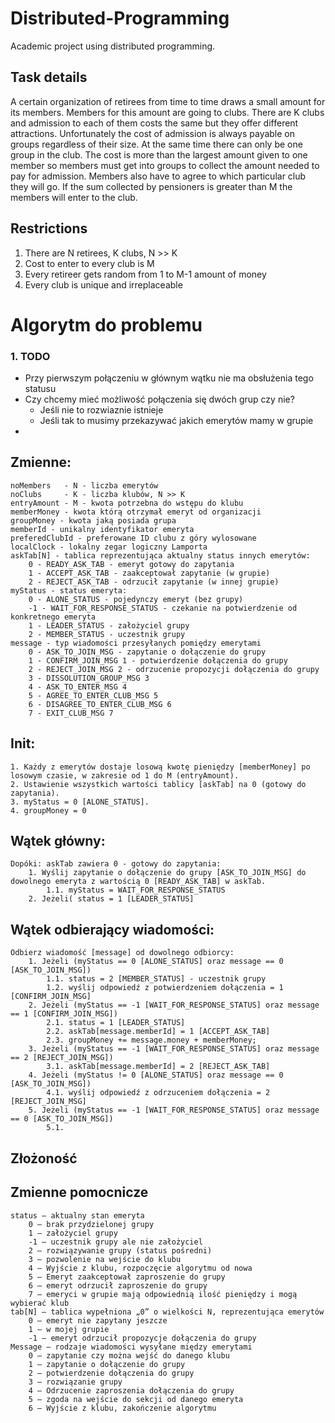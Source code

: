 # Distributed-Programming
Academic project using distributed programming.

## Task details
A certain organization of retirees from time to time draws a small amount for its members. Members for this amount are going to clubs. There are K clubs and admission to each of them costs the same but they offer different attractions. Unfortunately the cost of admission is always payable on groups regardless of their size. At the same time there can only be one group in the club. The cost is more than the largest amount given to one member so members must get into groups to collect the amount needed to pay for admission. Members also have to agree to which particular club they will go. If the sum collected by pensioners is greater than M the members will enter to the club.

## Restrictions
1. There are N retirees, K clubs, N >> K
2. Cost to enter to every club is M
3. Every retireer gets random from 1 to M-1 amount of money
4. Every club is unique and irreplaceable

# Algorytm do problemu
### 1. TODO
* Przy pierwszym połączeniu w głównym wątku nie ma obsłużenia tego statusu
* Czy chcemy mieć możliwość połączenia się dwóch grup czy nie?
    * Jeśli nie to rozwiaznie istnieje
    * Jeśli tak to musimy przekazywać jakich emerytów mamy w grupie
*
## Zmienne:
    noMembers   - N - liczba emerytów
    noClubs     - K - liczba klubów, N >> K
    entryAmount - M - kwota potrzebna do wstępu do klubu
    memberMoney - kwota którą otrzymał emeryt od organizacji
    groupMoney - kwota jaką posiada grupa
    memberId - unikalny identyfikator emeryta
    preferedClubId - preferowane ID clubu z góry wylosowane
    localClock - lokalny zegar logiczny Lamporta
    askTab[N] - tablica reprezentująca aktualny status innych emerytów:
        0 - READY_ASK_TAB - emeryt gotowy do zapytania
        1 - ACCEPT_ASK_TAB - zaakceptował zapytanie (w grupie)
        2 - REJECT_ASK_TAB - odrzucił zapytanie (w innej grupie)
    myStatus - status emeryta:
        0 - ALONE_STATUS - pojedynczy emeryt (bez grupy)
        -1 - WAIT_FOR_RESPONSE_STATUS - czekanie na potwierdzenie od konkretnego emeryta
        1 - LEADER_STATUS - założyciel grupy
        2 - MEMBER_STATUS - uczestnik grupy
    message - typ wiadomości przesyłanych pomiędzy emerytami
        0 - ASK_TO_JOIN_MSG - zapytanie o dołączenie do grupy
        1 - CONFIRM_JOIN_MSG 1 - potwierdzenie dołączenia do grupy
        2 - REJECT_JOIN_MSG 2 - odrzucenie propozycji dołączenia do grupy
        3 - DISSOLUTION_GROUP_MSG 3
        4 - ASK_TO_ENTER_MSG 4
        5 - AGREE_TO_ENTER_CLUB_MSG 5
        6 - DISAGREE_TO_ENTER_CLUB_MSG 6
        7 - EXIT_CLUB_MSG 7


## Init:
    1. Każdy z emerytów dostaje losową kwotę pieniędzy [memberMoney] po losowym czasie, w zakresie od 1 do M (entryAmount).
    2. Ustawienie wszystkich wartości tablicy [askTab] na 0 (gotowy do zapytania).
    3. myStatus = 0 [ALONE_STATUS].
    4. groupMoney = 0

## Wątek główny:
    Dopóki: askTab zawiera 0 - gotowy do zapytania:
        1. Wyślij zapytanie o dołączenie do grupy [ASK_TO_JOIN_MSG] do dowolnego emeryta z wartością 0 [READY_ASK_TAB] w askTab.
            1.1. myStatus = WAIT_FOR_RESPONSE_STATUS
        2. Jeżeli( status = 1 [LEADER_STATUS]

## Wątek odbierający wiadomości:
    Odbierz wiadomość [message] od dowolnego odbiorcy:
        1. Jeżeli (myStatus == 0 [ALONE_STATUS] oraz message == 0 [ASK_TO_JOIN_MSG])
            1.1. status = 2 [MEMBER_STATUS] - uczestnik grupy
            1.2. wyślij odpowiedź z potwierdzeniem dołączenia = 1 [CONFIRM_JOIN_MSG]
        2. Jeżeli (myStatus == -1 [WAIT_FOR_RESPONSE_STATUS] oraz message == 1 [CONFIRM_JOIN_MSG])
            2.1. status = 1 [LEADER_STATUS]
            2.2. askTab[message.memberId] = 1 [ACCEPT_ASK_TAB]
            2.3. groupMoney += message.money + memberMoney;
        3. Jeżeli (myStatus == -1 [WAIT_FOR_RESPONSE_STATUS] oraz message == 2 [REJECT_JOIN_MSG])
            3.1. askTab[message.memberId] = 2 [REJECT_ASK_TAB]
        4. Jeżeli (myStatus != 0 [ALONE_STATUS] oraz message == 0 [ASK_TO_JOIN_MSG])
            4.1. wyślij odpowiedź z odrzuceniem dołączenia = 2 [REJECT_JOIN_MSG]
        5. Jeżeli (myStatus == -1 [WAIT_FOR_RESPONSE_STATUS] oraz message == 0 [ASK_TO_JOIN_MSG])
            5.1.

## Złożoność

## Zmienne pomocnicze
    status – aktualny stan emeryta
        0 – brak przydzielonej grupy
        1 – założyciel grupy
        -1 – uczestnik grupy ale nie założyciel
        2 – rozwiązywanie grupy (status pośredni)
        3 – pozwolenie na wejście do klubu
        4 – Wyjście z klubu, rozpoczęcie algorytmu od nowa
        5 – Emeryt zaakceptował zaproszenie do grupy
        6 – emeryt odrzucił zaproszenie do grupy
        7 – emeryci w grupie mają odpowiednią ilość pieniędzy i mogą wybierać klub
    tab[N] – tablica wypełniona „0” o wielkości N, reprezentująca emerytów
        0 – emeryt nie zapytany jeszcze
        1 – w mojej grupie
        -1 – emeryt odrzucił propozycje dołączenia do grupy
    Message – rodzaje wiadomości wysyłane między emerytami
        0 – zapytanie czy można wejść do danego klubu
        1 – zapytanie o dołączenie do grupy
        2 – potwierdzenie dołączenia do grupy
        3 – rozwiązanie grupy
        4 – Odrzucenie zaproszenia dołączenia do grupy
        5 – zgoda na wejście do sekcji od danego emeryta
        6 – Wyjście z klubu, zakończenie algorytmu
